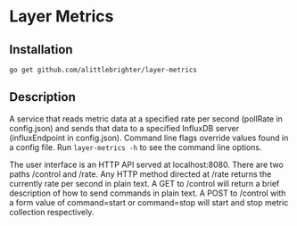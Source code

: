 # Layer Metrics

## Installation

`go get github.com/alittlebrighter/layer-metrics`

## Description

A service that reads metric data at a specified rate per second (pollRate in config.json) and sends that data to a specified InfluxDB server (influxEndpoint in config.json).  Command line flags override values found in a config file. Run `layer-metrics -h` to see the command line options.

The user interface is an HTTP API served at localhost:8080.  There are two paths /control and /rate.  Any HTTP method directed at /rate returns the currently rate per second in plain text.  A GET to /control will return a brief description of how to send commands in plain text.  A POST to /control with a form value of command=start or command=stop will start and stop metric collection respectively.